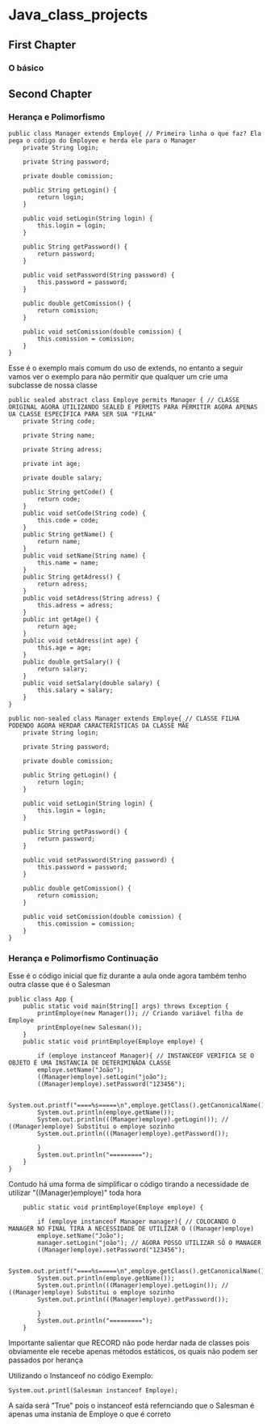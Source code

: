 ﻿# Java_class_projects

## First Chapter

### O básico

## Second Chapter 

### Herança e Polimorfismo

```
public class Manager extends Employe{ // Primeira linha o que faz? Ela pega o código do Employee e herda ele para o Manager
    private String login;

    private String password;

    private double comission;

    public String getLogin() {
        return login;
    }

    public void setLogin(String login) {
        this.login = login;
    }

    public String getPassword() {
        return password;
    }

    public void setPassword(String password) {
        this.password = password;
    }

    public double getComission() {
        return comission;
    }

    public void setComission(double comission) {
        this.comission = comission;
    }    
}
```
Esse é o exemplo mais comum do uso de extends, no entanto a seguir vamos ver o exemplo para não permitir que qualquer um crie uma subclasse de nossa classe

```
public sealed abstract class Employe permits Manager { // CLASSE ORIGINAL AGORA UTILIZANDO SEALED E PERMITS PARA PERMITIR AGORA APENAS UA CLASSE ESPECÍFICA PARA SER SUA "FILHA"
    private String code;

    private String name;

    private String adress;

    private int age;

    private double salary;

    public String getCode() {
        return code;
    }
    public void setCode(String code) {
        this.code = code;
    }
    public String getName() {
        return name;
    }
    public void setName(String name) {
        this.name = name;
    }
    public String getAdress() {
        return adress;
    }
    public void setAdress(String adress) {
        this.adress = adress;
    }
    public int getAge() {
        return age;
    }
    public void setAdress(int age) {
        this.age = age;
    }
    public double getSalary() {
        return salary;
    }
    public void setSalary(double salary) {
        this.salary = salary;
    }
}

```
```
public non-sealed class Manager extends Employe{ // CLASSE FILHA PODENDO AGORA HERDAR CARACTERÍSTICAS DA CLASSE MÃE
    private String login;

    private String password;

    private double comission;

    public String getLogin() {
        return login;
    }

    public void setLogin(String login) {
        this.login = login;
    }

    public String getPassword() {
        return password;
    }

    public void setPassword(String password) {
        this.password = password;
    }

    public double getComission() {
        return comission;
    }

    public void setComission(double comission) {
        this.comission = comission;
    }
}
```
### Herança e Polimorfismo Continuação
Esse é o código inicial que fiz durante a aula onde agora também tenho outra classe que é o Salesman
```
public class App {
    public static void main(String[] args) throws Exception {
        printEmploye(new Manager()); // Criando variável filha de Employe
        printEmploye(new Salesman());
    }
    public static void printEmploye(Employe employe) {

        if (employe instanceof Manager){ // INSTANCEOF VERIFICA SE O OBJETO É UMA INSTANCIA DE DETERIMINADA CLASSE
        employe.setName("João");
        ((Manager)employe).setLogin("joão");
        ((Manager)employe).setPassword("123456");
        
        System.out.printf("====%s=====\n",employe.getClass().getCanonicalName());
        System.out.println(employe.getName());
        System.out.println(((Manager)employe).getLogin()); // ((Manager)employe) Substitui o employe sozinho
        System.out.println(((Manager)employe).getPassword());

        }
        System.out.println("=========");
    }
}
```
Contudo há uma forma de simplificar o código tirando a necessidade de utilizar "((Manager)employe)" toda hora
```
    public static void printEmploye(Employe employe) {

        if (employe instanceof Manager manager){ // COLOCANDO O MANAGER NO FINAL TIRA A NECESSIDADE DE UTILIZAR O ((Manager)employe)
        employe.setName("João");
        manager.setLogin("joão"); // AGORA POSSO UTILIZAR SÓ O MANAGER
        ((Manager)employe).setPassword("123456");
        
        System.out.printf("====%s=====\n",employe.getClass().getCanonicalName());
        System.out.println(employe.getName());
        System.out.println(((Manager)employe).getLogin()); // ((Manager)employe) Substitui o employe sozinho
        System.out.println(((Manager)employe).getPassword());

        }
        System.out.println("=========");
    }
```
Importante salientar que RECORD não pode herdar nada de classes pois obviamente ele recebe apenas métodos estáticos, os quais não podem ser passados por herança

Utilizando o Instanceof no código
Exemplo:
```
System.out.printl(Salesman instanceof Employe);
```
A saída será "True" pois o instanceof está refernciando que o Salesman é apenas uma instania de Employe o que é correto
